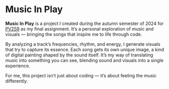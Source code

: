 # Music In Play  

**Music In Play** is a project I created during the autumn semester of 2024 for [PV259](https://is.muni.cz/predmet/fi/podzim2024/PV259) as my final assignment. It’s a personal exploration of music and visuals — bringing the songs that inspire me to life through code.  

By analyzing a track’s frequencies, rhythm, and energy, I generate visuals that try to capture its essence. Each song gets its own unique image, a kind of digital painting shaped by the sound itself. It’s my way of translating music into something you can see, blending sound and visuals into a single experience. 

For me, this project isn’t just about coding — it’s about feeling the music differently.
